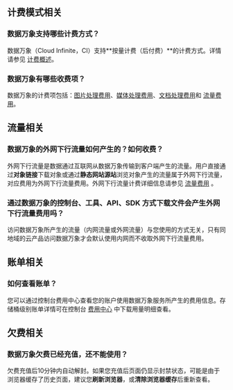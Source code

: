 ## 计费模式相关

### 数据万象支持哪些计费方式？

数据万象（Cloud Infinite，CI）支持**按量计费（后付费）**的计费方式。详情请参见 [计费概述](https://intl.cloud.tencent.com/document/product/1045/33431)。

### 数据万象有哪些收费项？

数据万象的计费项包括：[图片处理费用](https://intl.cloud.tencent.com/document/product/1045/45582)、[媒体处理费用](https://intl.cloud.tencent.com/document/product/1045/49489)、[文档处理费用](https://intl.cloud.tencent.com/document/product/1045/49490)和 [流量费用](https://intl.cloud.tencent.com/document/product/1045/49491)。


## 流量相关

### 数据万象的外网下行流量如何产生的？如何收费？

外网下行流量是数据通过互联网从数据万象传输到客户端产生的流量。用户直接通过**对象链接**下载对象或通过**静态网站源站**浏览对象产生的流量属于外网下行流量，对应费用为外网下行流量费用。外网下行流量计费详细信息请参见 [流量费用](https://intl.cloud.tencent.com/document/product/1045/49491) 。

### 通过数据万象的控制台、工具、API、SDK 方式下载文件会产生外网下行流量费用吗？

访问数据万象所产生的流量（内网流量或外网流量）与您使用的方式无关，只有同地域的云产品访问数据万象才会默认使用内网而不收取外网下行流量费用。





## 账单相关

### 如何查看账单？

您可以通过控制台费用中心查看您的账户使用数据万象服务所产生的费用信息。存储桶级别账单详情可在控制台 [费用中心](https://console.cloud.tencent.com/expense/bill/summary) 中下载用量明细查看。



## 欠费相关

### 数据万象欠费已经充值，还不能使用？

欠费充值后10分钟内自动解封。如果您充值后页面仍显示封禁状态，可能是由于浏览器缓存了历史页面，建议您**刷新浏览器**，或**清除浏览器缓存**后重新查看。
